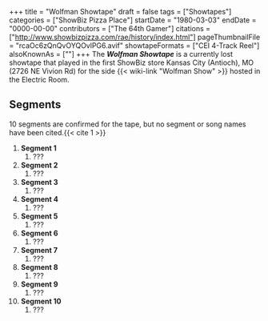 +++
title = "Wolfman Showtape"
draft = false
tags = ["Showtapes"]
categories = ["ShowBiz Pizza Place"]
startDate = "1980-03-03"
endDate = "0000-00-00"
contributors = ["The 64th Gamer"]
citations = ["http://www.showbizpizza.com/rae/history/index.html"]
pageThumbnailFile = "rcaOc6zQnQvOYQOvlPG6.avif"
showtapeFormats = ["CEI 4-Track Reel"]
alsoKnownAs = [""]
+++
The ***Wolfman Showtape*** is a currently lost showtape that played in the first ShowBiz store Kansas City (Antioch), MO (2726 NE Vivion Rd) for the side {{< wiki-link "Wolfman Show" >}} hosted in the Electric Room.

## Segments

10 segments are confirmed for the tape, but no segment or song names have been cited.{{< cite 1 >}}

1.  **Segment 1**
    1.  ???
2.  **Segment 2**
    1.  ???
3.  **Segment 3**
    1.  ???
4.  **Segment 4**
    1.  ???
5.  **Segment 5**
    1.  ???
6.  **Segment 6**
    1.  ???
7.  **Segment 7**
    1.  ???
8.  **Segment 8**
    1.  ???
9.  **Segment 9**
    1.  ???
10. **Segment 10**
    1.  ???
